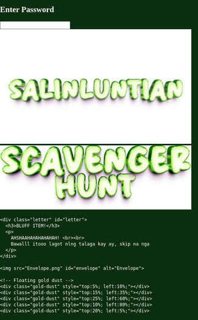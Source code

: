<!DOCTYPE html>
<html lang="en">
<head>
<meta charset="UTF-8">
<meta name="viewport" content="width=device-width, initial-scale=1.0">
<title>SALINLUNTIAN: SCAVENGER HUNT</title>
<style>
  /* General body setup */
  body, html {
    margin: 0;
    padding: 0;
    height: 100%;
    overflow: hidden;
    font-family: 'Georgia', serif;
    background: #0b2e0f;
    color: white;
  }
  /* Canvas for sparks */
  canvas {
    position: fixed;
    top: 0;
    left: 0;
    z-index: 0;
    width: 100%;
    height: 100%;
    background: url("GreenBG.png") no-repeat center center/cover;
    filter: brightness(0.8);
  }

.watermark {
  position: fixed;
  bottom: 1vh;
  right: 1vw;
  display: flex;
  align-items: center;
  gap: 0.1rem; /* space between the two images */
  z-index: 3;
  pointer-events: none;
}

.watermark img {
  opacity: 0.4; /* semi-transparent watermark */
  display: block;
  height: auto;
}

.wm-salinluntian {
  max-height: 4rem; /* slightly larger */
}

.wm-scavengerhunt {
  max-height: 1rem; /* slightly smaller */
}

  /* Login container */
  .login-container {
    position: absolute;
    top: 50%;
    left: 50%;
    transform: translate(-50%, -50%);
    z-index: 2;
    text-align: center;
    background: rgba(20, 40, 20, 0.85);
    padding: 3vw;
    border-radius: 1.5vw;
    border: 0.3vw solid #3a5a40;
    box-shadow: 0 0 2vw rgba(0,0,0,0.7);
    max-width: 90vw;
    width: 350px;
  }

  .login-container h2 {
    margin-bottom: 2vh;
    font-family: 'Georgia', serif;
    color: #d4d4c3;
    font-size: 1.5rem;
  }

  .login-container input {
    display: block;
    margin: 0 auto 2vh auto;
    padding: 0.8rem;
    font-size: 1.1rem;
    border-radius: 0.8rem;
    border: 1px solid #ccc;
    text-align: center;
    width: 90%;
    max-width: 220px;
    box-sizing: border-box;
  }

  /* Virtual keyboard */
  .keyboard {
    margin-top: 1vh;
    display: flex;
    flex-wrap: wrap;
    justify-content: center;
    gap: 0.5vw;
  }

  .keyboard button {
    padding: 0.8rem 1rem;
    border: none;
    border-radius: 0.8rem;
    font-size: 1rem;
    cursor: pointer;
    color: #fff;
    font-weight: bold;
    font-family: 'Georgia', serif;
    background: url("https://www.transparenttextures.com/patterns/wood-pattern.png"), linear-gradient(145deg, #5c3d1e, #3e2a15);
    background-blend-mode: overlay;
    background-size: cover;
    box-shadow: 0 0.3rem 0.4rem rgba(0,0,0,0.6), inset -0.2rem -0.2rem 0.4rem rgba(0,0,0,0.4), inset 0.2rem 0.2rem 0.4rem rgba(255,255,255,0.1);
    transition: all 0.2s ease;
  }

.keyboard button {
  min-width: 2.5rem; /* space button can be bigger */
}

.keyboard button:nth-last-child(3) { /* assuming space is third last */
  min-width: 6rem; 
}

  .keyboard button:hover {
    background: url("https://www.transparenttextures.com/patterns/wood-pattern.png"), linear-gradient(145deg, #4b6d35, #2f4d25);
    background-size: cover;
    color: #dfffdf;
    box-shadow: 0 0 1rem #4caf50, inset 0 0 0.5rem rgba(0,0,0,0.7);
    transform: translateY(-0.2rem) scale(1.05);
  }

  .keyboard button:active {
    transform: translateY(0.2rem) scale(0.95);
    box-shadow: inset 0 0 0.8rem rgba(0,0,0,0.8);
  }

  .hidden { display: none; }

  /* Envelope container */
  .envelope-container {
    position: absolute;
    top: 50%;
    left: 50%;
    transform: translate(-50%, -50%);
    text-align: center;
    z-index: 2;
    max-width: 90vw;
    width: 400px;
  }

  .envelope-wrapper {
    position: relative;
    display: inline-block;
    animation: shake 3s infinite;
    width: 100%;
  }

  .envelope-wrapper::before {
    content: "";
    position: absolute;
    top: -5%;
    left: -5%;
    right: -5%;
    bottom: -5%;
    background: radial-gradient(circle, rgba(255,223,128,0.8) 0%, transparent 70%);
    animation: shimmer 2s infinite alternate;
    filter: blur(2vw);
    z-index: -1;
    pointer-events: none;
    border-radius: 50%;
  }

  .envelope-wrapper img {
    width: 100%;
    max-width: 300px;
    height: auto;
    cursor: pointer;
  }

  /* Shaking & shimmer */
  @keyframes shake {
    0%, 100% { transform: rotate(0deg); }
    10% { transform: rotate(-3deg); }
    20% { transform: rotate(3deg); }
    30% { transform: rotate(-2deg); }
    40% { transform: rotate(2deg); }
    50% { transform: rotate(0deg); }
  }

  @keyframes shimmer {
    from { opacity: 0.6; transform: scale(1); }
    to { opacity: 1; transform: scale(1.05); }
  }

  /* Gold dust */
  .gold-dust {
    position: absolute;
    width: 0.5rem;
    height: 0.5rem;
    background: gold;
    border-radius: 50%;
    opacity: 0.8;
    animation: floatDust 6s infinite ease-in-out;
    pointer-events: none;
    filter: blur(0.1rem);
  }

  @keyframes floatDust {
    0% { transform: translateY(0) scale(1); opacity: 0.8; }
    50% { transform: translateY(-3vh) scale(1.2); opacity: 0.4; }
    100% { transform: translateY(0) scale(1); opacity: 0.8; }
  }

  /* Gold burst effect */
  .gold-burst {
    position: absolute;
    top: 50%;
    left: 50%;
    width: 0;
    height: 0;
    background: radial-gradient(circle, rgba(255,215,0,0.9) 0%, transparent 80%);
    border-radius: 50%;
    transform: translate(-50%, -50%);
    pointer-events: none;
    z-index: -1;
    opacity: 0;
  }

  .gold-burst.active {
    animation: burst 0.8s forwards;
  }

  @keyframes burst {
    0% { width: 0; height: 0; opacity: 1; }
    100% { width: 40vw; height: 40vw; opacity: 0; }
  }

  /* Letter styling */
.letter {
    display: none;
    position: absolute;
    top: -16vh; /* distance above envelope */
    left: 50%;
    transform: translateX(-50%);
    width: 90%;            /* responsive width */
    max-width: 360px;      /* maximum width on large screens */
    min-width: 200px;      /* minimum width on small screens */
    padding: 4% 5%;        /* padding scales with container */
    background: url("paperletter.png") no-repeat center center;
    background-size: 110% 110%; /* make texture cover entire letter container */
    font-family: 'Georgia', serif;
    color: #2e2a23;
    font-size: 1rem;
    line-height: 1.5;
    opacity: 0;
    transition: all 0.8s ease;
    z-index: 5;
    box-sizing: border-box;
}

.letter h3 {
    margin-bottom: 1vh;
    font-size: 1.5rem;
    text-align: center;
    color: #2b1f0e;
    word-wrap: break-word; /* prevent overflow */
}

.letter p {
    margin: 0.5vh 0;
    font-size: 1rem;
    text-align: justify;
    word-wrap: break-word; /* ensures text wraps inside letter */
}

/* Letter texture overlay */
.letter::before {
    content: "";
    position: absolute;
    top: 5%;
    left: 5%;
    width: 90%;
    height: 90%;
    background: url("https://www.transparenttextures.com/patterns/paper-fibers.png");
    opacity: 0.2;
    pointer-events: none;
    background-size: cover; /* make texture fit container */
}

.letter::after {
    content: "";
    position: absolute;
    top: 0;
    left: 50%;
    width: 0.2rem;
    height: 100%;
    background: rgba(0,0,0,0.15);
    opacity: 0.4;
    pointer-events: none;
}

/* Show letter */
.letter.show {
    display: block;
    opacity: 1;
    transform: translateX(-50%) translateY(-2vh);
}

/* Responsive adjustments */
@media (max-width: 768px) {
    .letter { font-size: 0.9rem; padding: 5%; top: -10vh; }
    .letter h3 { font-size: 1.2rem; }
}

@media (max-width: 480px) {
    .letter { font-size: 0.8rem; padding: 6%; top: -12vh; }
    .letter h3 { font-size: 1rem; }
}

</style>
</head>
<body>
<canvas id="sparks"></canvas>

<div class="login-container" id="login">
  <h2>Enter Password</h2>
  <input type="text" id="passwordInput" maxlength="10">
  <div class="keyboard" id="keyboard"></div>
</div>

<div class="watermark">
  <img src="SALINLUNTIAN.png" alt="SALINLUNTIAN" class="wm-salinluntian">
  <img src="scavenger hunt (2).png" alt="Scavenger Hunt" class="wm-scavengerhunt">
</div>
  
<div class="envelope-container hidden" id="envelopeSection">
  <div class="envelope-wrapper">
    <div class="gold-burst" id="goldBurst"></div>

    <div class="letter" id="letter">
      <h3>BLUFF ITEM!</h3>
      <p>
        AHSHAAHAHAHAHAHAH! <br><br>
        Bawalll itooo lagot nlng talaga kay ay, skip na nga
      </p>
    </div>

    <img src="Envelope.png" id="envelope" alt="Envelope">

    <!-- Floating gold dust -->
    <div class="gold-dust" style="top:5%; left:10%;"></div>
    <div class="gold-dust" style="top:15%; left:35%;"></div>
    <div class="gold-dust" style="top:25%; left:60%;"></div>
    <div class="gold-dust" style="top:10%; left:80%;"></div>
    <div class="gold-dust" style="top:20%; left:5%;"></div>
  </div>
</div>

<script>
const correctPassword = "YELLOW PAD";
const keyboard = document.getElementById("keyboard");
const passwordInput = document.getElementById("passwordInput");
const letters = "ABCDEFGHIJKLMNOPQRSTUVWXYZ".split("");

// Create letter buttons
letters.forEach(letter => {
  const btn = document.createElement("button");
  btn.textContent = letter;
  btn.onclick = () => passwordInput.value += letter;
  keyboard.appendChild(btn);
});

// Create space button
const space = document.createElement("button");
space.textContent = "Space";
space.onclick = () => passwordInput.value += " ";
keyboard.appendChild(space);

// Create delete button
const del = document.createElement("button");
del.textContent = "⌫";
del.onclick = () => passwordInput.value = passwordInput.value.slice(0, -1);
keyboard.appendChild(del);

// Create enter button
const enter = document.createElement("button");
enter.textContent = "Enter";
enter.onclick = checkPassword;
keyboard.appendChild(enter);

// Password check
function checkPassword() {
  if (passwordInput.value === correctPassword) {
    flashSparks("limegreen");
    speedBoost();
    document.getElementById("login").classList.add("hidden");
    document.getElementById("envelopeSection").classList.remove("hidden");
  } else {
    flashSparks("red");
    speedBoost();
    passwordInput.value = "";
  }
}

const envelope = document.getElementById("envelope");
const goldBurst = document.getElementById("goldBurst");
const letter = document.getElementById("letter");
let isOpened = false;

envelope.addEventListener("click", () => {
  if (isOpened) return;
  envelope.src = "openenve.png";

  goldBurst.classList.remove("active"); 
  void goldBurst.offsetWidth; 
  goldBurst.classList.add("active");

  letter.classList.add("show");
  flashSparks("green");
  speedBoost();

  isOpened = true;
});

// Sparks animation
const canvas = document.getElementById("sparks");
const ctx = canvas.getContext("2d");
canvas.width = window.innerWidth;
canvas.height = window.innerHeight;

let sparks = [];
const numSparks = 120;

for (let i = 0; i < numSparks; i++) {
  sparks.push({
    x: Math.random() * canvas.width,
    y: Math.random() * canvas.height,
    radius: Math.random() * 2 + 1,
    dx: (Math.random() - 0.5) * 0.6,
    dy: (Math.random() - 0.5) * 0.6,
    color: "yellow",
  });
}

function drawSparks() {
  ctx.clearRect(0, 0, canvas.width, canvas.height);
  sparks.forEach(s => {
    ctx.beginPath();
    ctx.arc(s.x, s.y, s.radius, 0, Math.PI * 2);
    ctx.fillStyle = s.color;
    ctx.shadowColor = s.color;
    ctx.shadowBlur = 15;
    ctx.fill();

    s.x += s.dx;
    s.y += s.dy;

    if (s.x < 0 || s.x > canvas.width) s.dx *= -1;
    if (s.y < 0 || s.y > canvas.height) s.dy *= -1;
  });
  requestAnimationFrame(drawSparks);
}
drawSparks();

function flashSparks(color) {
  sparks.forEach(s => s.color = color);
  setTimeout(() => {
    sparks.forEach(s => s.color = "yellow");
  }, 600);
}

function speedBoost() {
  sparks.forEach(s => { s.dx *= 3; s.dy *= 3; });
  setTimeout(() => {
    sparks.forEach(s => { s.dx /= 3; s.dy /= 3; });
  }, 800);
}

window.onresize = () => {
  canvas.width = window.innerWidth;
  canvas.height = window.innerHeight;
};
</script>
</body>
</html>
